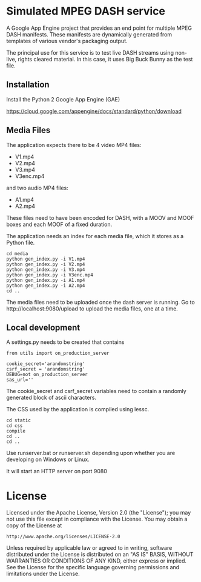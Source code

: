 Simulated MPEG DASH service
===========================

A Google App Engine project that provides an end point for multiple MPEG DASH
manifests. These manifests are dynamically generated from templates of various
vendor's packaging output.

The principal use for this service is to test live DASH streams using
non-live, rights cleared material. In this case, it uses Big Buck Bunny
as the test file.

Installation
------------
Install the Python 2 Google App Engine (GAE)
 
https://cloud.google.com/appengine/docs/standard/python/download

Media Files
-----------
The application expects there to be 4 video MP4 files:

* V1.mp4
* V2.mp4
* V3.mp4
* V3enc.mp4

and two audio MP4 files:

* A1.mp4
* A2.mp4

These files need to have been encoded for DASH, with a MOOV and MOOF boxes
and each MOOF of a fixed duration.

The application needs an index for each media file, which it stores as a
Python file.

    cd media
    python gen_index.py -i V1.mp4
    python gen_index.py -i V2.mp4
    python gen_index.py -i V3.mp4
    python gen_index.py -i V3enc.mp4
    python gen_index.py -i A1.mp4
    python gen_index.py -i A2.mp4
    cd ..

The media files need to be uploaded once the dash server is running. Go to
http://localhost:9080/upload to upload the media files, one at a time.

Local development
-----------------
A settings.py needs to be created that contains 

    from utils import on_production_server

    cookie_secret='arandomstring'
    csrf_secret = 'arandomstring'
    DEBUG=not on_production_server
    sas_url=''
 
The cookie_secret and csrf_secret variables need to contain a randomly
generated block of ascii characters.

The CSS used by the application is compiled using lessc.

    cd static
    cd css
    compile
    cd ..
    cd ..

Use runserver.bat or runserver.sh depending upon whether you are developing
on Windows or Linux.

It will start an HTTP server on port 9080

License
=======
Licensed under the Apache License, Version 2.0 (the "License");
you may not use this file except in compliance with the License.
You may obtain a copy of the License at

    http://www.apache.org/licenses/LICENSE-2.0

Unless required by applicable law or agreed to in writing, software
distributed under the License is distributed on an "AS IS" BASIS,
WITHOUT WARRANTIES OR CONDITIONS OF ANY KIND, either express or implied.
See the License for the specific language governing permissions and
limitations under the License.
